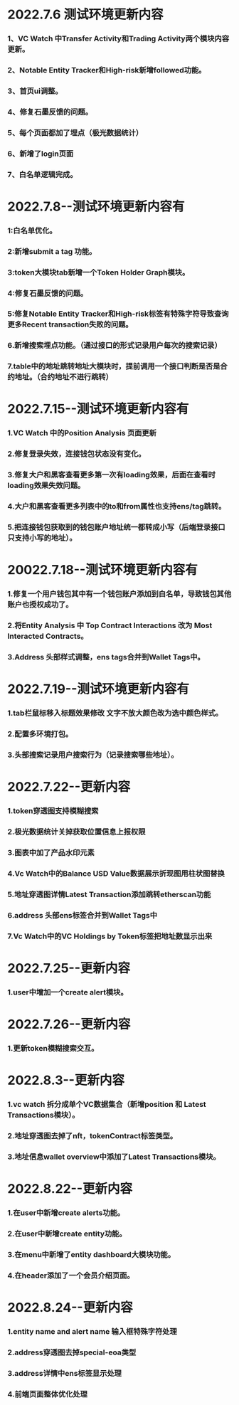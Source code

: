 # 2022.7.6 测试环境更新内容  
### 1、VC Watch 中Transfer Activity和Trading Activity两个模块内容更新。
### 2、Notable Entity Tracker和High-risk新增followed功能。
### 3、首页ui调整。
### 4、修复石墨反馈的问题。
### 5、每个页面都加了埋点（极光数据统计）
### 6、新增了login页面
### 7、白名单逻辑完成。

# 2022.7.8--测试环境更新内容有
### 1:白名单优化。
### 2:新增submit a tag 功能。
### 3:token大模块tab新增一个Token Holder Graph模块。
### 4:修复石墨反馈的问题。
### 5:修复Notable Entity Tracker和High-risk标签有特殊字符导致查询更多Recent transaction失败的问题。
### 6.新增搜索埋点功能。（通过接口的形式记录用户每次的搜索记录）
### 7.table中的地址跳转地址大模块时，提前调用一个接口判断是否是合约地址。（合约地址不进行跳转）

# 2022.7.15--测试环境更新内容有
### 1.VC Watch 中的Position Analysis 页面更新
### 2.修复登录失效，连接钱包状态没有变化。
### 3.修复大户和黑客查看更多第一次有loading效果，后面在查看时loading效果失效问题。
### 4.大户和黑客查看更多列表中的to和from属性也支持ens/tag跳转。
### 5.把连接钱包获取到的钱包账户地址统一都转成小写（后端登录接口只支持小写的地址）。

# 20022.7.18--测试环境更新内容有
### 1.修复一个用户钱包其中有一个钱包账户添加到白名单，导致钱包其他账户也授权成功了。
### 2.将Entity Analysis 中 Top Contract Interactions 改为 Most Interacted Contracts。
### 3.Address 头部样式调整，ens tags合并到Wallet Tags中。

# 2022.7.19--测试环境更新内容有
### 1.tab栏鼠标移入标题效果修改 文字不放大颜色改为选中颜色样式。
### 2.配置多环境打包。
### 3.头部搜索记录用户搜索行为（记录搜索哪些地址）。

# 2022.7.22--更新内容
### 1.token穿透图支持模糊搜索
### 2.极光数据统计关掉获取位置信息上报权限
### 3.图表中加了产品水印元素
### 4.Vc Watch中的Balance USD Value数据展示折现图用柱状图替换
### 5.地址穿透图详情Latest Transaction添加跳转etherscan功能
### 6.address 头部ens标签合并到Wallet Tags中
### 7.Vc Watch中的VC Holdings by Token标签把地址数显示出来

# 2022.7.25--更新内容
### 1.user中增加一个create alert模块。

# 2022.7.26--更新内容
### 1.更新token模糊搜索交互。

# 2022.8.3--更新内容
### 1.vc watch 拆分成单个VC数据集合（新增position 和 Latest Transactions模块）。
### 2.地址穿透图去掉了nft，tokenContract标签类型。
### 3.地址信息wallet overview中添加了Latest Transactions模块。

# 2022.8.22--更新内容
### 1.在user中新增create alerts功能。
### 2.在user中新增create entity功能。
### 3.在menu中新增了entity dashboard大模块功能。
### 4.在header添加了一个会员介绍页面。

# 2022.8.24--更新内容
### 1.entity name and alert name 输入框特殊字符处理
### 2.address穿透图去掉special-eoa类型
### 3.address详情中ens标签显示处理
### 4.前端页面整体优化处理